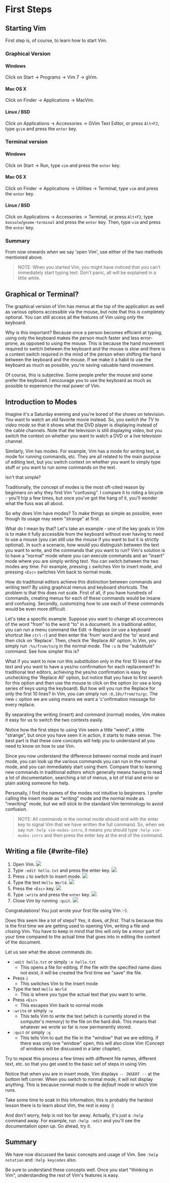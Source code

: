 # First Steps

## Starting Vim

First step is, of course, to learn how to start Vim.

### Graphical Version

#### Windows

Click on Start &rarr; Programs &rarr; Vim 7 &rarr; gVim.

#### Mac OS X

Click on Finder &rarr; Applications &rarr; MacVim.

#### Linux / BSD

Click on Applications &rarr; Accessories &rarr; GVim Text Editor, or press `Alt+F2`, type `gvim` and press the `enter` key.

### Terminal version

#### Windows

Click on Start &rarr; Run, type `vim` and press the `enter` key.

#### Mac OS X

Click on Finder &rarr; Applications &rarr; Utilities &rarr; Terminal, type `vim` and press the `enter` key.

#### Linux / BSD

Click on Applications &rarr; Accessories &rarr; Terminal, or press `Alt+F2`, type `konsole`/`gnome-terminal` and press the `enter` key. Then, type `vim` and press the `enter` key.

### Summary

From now onwards when we say 'open Vim', use either of the two methods mentioned above.

> NOTE: When you started Vim, you might have noticed that you can't immediately start typing text. Don't panic, all will be explained in a little while.

## Graphical or Terminal?

The graphical version of Vim has menus at the top of the application as well as various options accessible via the mouse, but note that this is completely optional. You can still access all the features of Vim using *only* the keyboard.

Why is this important? Because once a person becomes efficient at typing, using only the keyboard makes the person much faster and less error-prone, as opposed to using the mouse. This is because the hand movement required to switch between the keyboard and the mouse is slow and there is a context switch required in the mind of the person when shifting the hand between the keyboard and the mouse. If we make it a habit to use the keyboard as much as possible, you're saving valuable hand movement.

Of course, this is subjective. Some people prefer the mouse and some prefer the keyboard. I encourage you to use the keyboard as much as possible to experience the real power of Vim.

## Introduction to Modes

Imagine it's a Saturday evening and you're bored of the shows on television. You want to watch an old favorite movie instead. So, you *switch the TV to video mode* so that it shows what the DVD player is displaying instead of the cable channels. Note that the television is still displaying video, but you switch the context on whether you want to watch a DVD or a live television channel.

Similarly, Vim has modes. For example, Vim has a mode for writing text, a mode for
running commands, etc. They are all related to the main purpose of editing text, but you switch context on whether you want to simply type stuff or you want to run some commands on the text.

Isn't that simple?

Traditionally, the concept of modes is the most oft-cited reason by beginners on why they find Vim "confusing". I compare it to riding a bicycle - you'll trip a few times, but once you've got the hang of it, you'll wonder what the fuss was all about.

So why does Vim have modes? To make things as simple as possible, even though its usage may seem "strange" at first.

What do I mean by that? Let's take an example - one of the key goals in Vim is to make it fully accessible from the keyboard without ever having to need to use a mouse (you can still use the mouse if you want to but it is strictly optional). In such a scenario, how would you distinguish between the text you want to write, and the commands that you want to run? Vim's solution is to have a "normal" mode where you can execute commands and an "insert" mode where you are simply writing text. You can switch between the two modes any time. For example, pressing `i` switches Vim to insert mode, and pressing `<Esc>` switches Vim back to normal mode.

How do traditional editors achieve this distinction between commands and writing text? By using graphical menus and keyboard shortcuts. The problem is that this does not scale. First of all, if you have hundreds of commands, creating menus for each of these commands would be insane and confusing. Secondly, customizing how to use each of these commands would be even more difficult.

Let's take a specific example. Suppose you want to change all occurrences of the word "from" to the word "to" in a document. In a traditional editor, you can run a menu command like Edit &rarr; Replace (or use a keyboard shortcut like `ctrl-r`) and then enter the 'from' word and the 'to' word and then click on 'Replace'. Then, check the 'Replace All' option. In Vim, you simply run `:%s/from/to/g` in the normal mode. The `:s` is the "substitute" command. See how simpler this is?

What if you want to now run this substitution only in the first 10 lines of the text and you want to have a yes/no confirmation for each replacement? In traditional text editors, achieving the yes/no confirmation is easy by unchecking the 'Replace All' option, but notice that you have to first search for this option and then use the mouse to click on the option (or use a long series of keys using the keyboard). But how will you run the Replace for only the first 10 lines? In Vim, you can simply run `:0,10s/from/to/gc`. The new `c` option we are using means we want a 'c'onfirmation message for every replace.

By separating the writing (insert) and command (normal) modes, Vim makes it easy for us to switch the two contexts easily.

Notice how the first steps to using Vim seem a little "weird", a little "strange", but once you have seen it in action, it starts to make sense. The best part is that these core concepts will help you to understand all you need to know on how to use Vim.

Since you now understand the difference between normal mode and insert mode, you can look up the various commands you can run in the normal mode, and you can immediately start using them. Compare that to learning new commands in traditional editors which generally means having to read a lot of documentation, searching a lot of menus, a lot of trial and error or plain asking someone for help.

Personally, I find the names of the modes not intuitive to beginners. I prefer calling the insert mode as "writing" mode and the normal mode as "rewriting" mode, but we will stick to the standard Vim terminology to avoid confusion.

> NOTE: All commands in the normal mode should end with the enter key to signal Vim that we have written the full command. So, when we say run `:help vim-modes-intro`, it means you should type `:help vim-modes-intro` and then press the enter key at the end of the command.

## Writing a file {#write-file}

1. Open Vim. ![](img/first_steps_open.png) 
2. Type `:edit hello.txt` and press the enter key. ![](img/first_steps_edit.png) 
3. Press `i` to switch to insert mode. ![](img/first_steps_insert.png) 
4. Type the text `Hello World`. ![](img/first_steps_type.png) 
5. Press the `<Esc>` key. ![](img/first_steps_normal.png) 
6. Type `:write` and press the `enter` key. ![](img/first_steps_write.png) 
7. Close Vim by running `:quit`. ![](img/first_steps_quit.png) 

Congratulations! You just wrote your first file using Vim :-).

Does this seem like a lot of steps? Yes, it does, *at first*. That is because this is the first time we are getting used to opening Vim, writing a file and closing Vim. You have to keep in mind that this will only be a minor part of your time compared to the actual time that goes into in editing the content of the document.

Let us see what the above commands do.

- `:edit hello.txt` or simply `:e hello.txt`
  - This opens a file for editing. If the file with the specified name does not exist, it will be created the first time we "save" the file.
- Press `i`
  - This switches Vim to the insert mode
- Type the text `Hello World`
  - This is where you type the actual text that you want to write.
- Press `<Esc>`
  - This escapes Vim back to normal mode
- `:write` or simply `:w`
  - This tells Vim to *w*rite the text (which is currently stored in the computer's memory) to the file on the hard disk. This means that whatever we wrote so far is now permanently stored.
- `:quit` or simply `:q`
  - This tells Vim to quit the file in the "window" that we are editing. If there was only one "window" open, this will also close Vim (Concept of windows will be discussed in a later chapter). <!-- TODO: Convert this to a link -->

Try to repeat this process a few times with different file names, different text, etc. so that you get used to the basic set of steps in using Vim.

Notice that when you are in insert mode, Vim displays `-- INSERT --` at the bottom left corner. When you switch to normal mode, it will not display anything. This is because normal mode is the *default* mode in which Vim runs.

Take some time to soak in this information, this is probably the hardest lesson there is to learn about Vim, the rest is easy :)

And don't worry, help is not too far away. Actually, it's just a `:help` command away. For example, run `:help :edit` and you'll see the documentation open up. Go ahead, try it.

## Summary

We have now discussed the basic concepts and usage of Vim. See `:help notation` and `:help keycodes` also.

Be sure to understand these concepts well. Once you start "thinking in Vim", understanding the rest of Vim's features is easy.
